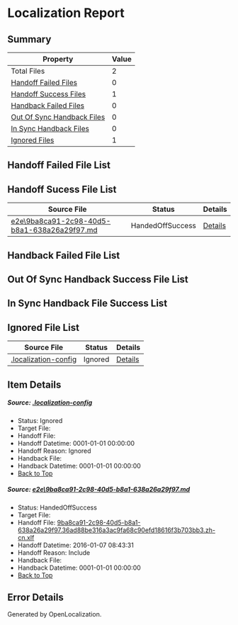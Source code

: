 # <a name='report-top'></a> Localization Report

## Summary
 Property | Value 
 -------- | ----- 
 Total Files | 2
[ Handoff Failed Files ](#handoff-failed-list)| 0
[ Handoff Success Files ](#handoff-success-list)| 1
[ Handback Failed Files ](#handback-failed-list)| 0
[ Out Of Sync Handback Files ](#outofsync-handback-success-list)| 0
[ In Sync Handback Files ](#insync-handback-success-list)| 0
[ Ignored Files ](#ignored-list)| 1

## <a name='handoff-failed-list'></a> Handoff Failed File List

## <a name='handoff-success-list'></a> Handoff Sucess File List
 Source File | Status | Details 
 ----------- | ------ | ------- 
 [e2e\9ba8ca91-2c98-40d5-b8a1-638a26a29f97.md](https://github.com/OpenLocalizationTest/oltest/blob/f99efb966c30cada75ab15d3a9b8c40e0abca30d/e2e/9ba8ca91-2c98-40d5-b8a1-638a26a29f97.md) | HandedOffSuccess | [Details](#b482066b750f2db5015daf66a0bab9bcbb41fbe51)

## <a name='handback-failed-list'></a> Handback Failed File List

## <a name='outofsync-handback-success-list'></a> Out Of Sync Handback Success File List

## <a name='insync-handback-success-list'></a> In Sync Handback File Success List

## <a name='ignored-list'></a> Ignored File List
 Source File | Status | Details 
 ----------- | ------ | ------- 
 [.localization-config](https://github.com/OpenLocalizationTest/oltest/blob/f99efb966c30cada75ab15d3a9b8c40e0abca30d/.localization-config) | Ignored | [Details](#e4725be8631cbe979bbe0fa8b97cd75f1fd41d4d0)

## Item Details
##### <a name='e4725be8631cbe979bbe0fa8b97cd75f1fd41d4d0'></a> Source: [.localization-config](https://github.com/OpenLocalizationTest/oltest/blob/f99efb966c30cada75ab15d3a9b8c40e0abca30d/.localization-config)
* Status: Ignored
* Target File: 
* Handoff File: 
* Handoff Datetime: 0001-01-01 00:00:00
* Handoff Reason: Ignored
* Handback File: 
* Handback Datetime: 0001-01-01 00:00:00
* [Back to Top](#report-top)

##### <a name='b482066b750f2db5015daf66a0bab9bcbb41fbe51'></a> Source: [e2e\9ba8ca91-2c98-40d5-b8a1-638a26a29f97.md](https://github.com/OpenLocalizationTest/oltest/blob/f99efb966c30cada75ab15d3a9b8c40e0abca30d/e2e/9ba8ca91-2c98-40d5-b8a1-638a26a29f97.md)
* Status: HandedOffSuccess
* Target File: 
* Handoff File: [9ba8ca91-2c98-40d5-b8a1-638a26a29f97.36ad88be316a3ac9fa68c90efd18616f3b703bb3.zh-cn.xlf](https://github.com/OpenLocalizationTestOrg/olhandoff/blob/5874c10ecca0ea23b03c76bcf619b24e343f6f3c/ol-handoff/OpenLocalizationTestOrg/oltest.zh-cn/yufeih/9ba8ca91-2c98-40d5-b8a1-638a26a29f97.36ad88be316a3ac9fa68c90efd18616f3b703bb3.zh-cn.xlf)
* Handoff Datetime: 2016-01-07 08:43:31
* Handoff Reason: Include
* Handback File: 
* Handback Datetime: 0001-01-01 00:00:00
* [Back to Top](#report-top)


## Error Details

Generated by OpenLocalization.
